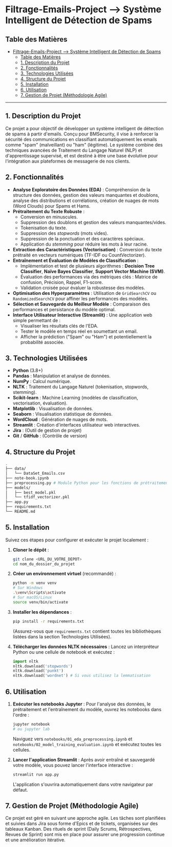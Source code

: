 # Filtrage-Emails-Project -->  Système Intelligent de Détection de Spams

## Table des Matières

- [Filtrage-Emails-Project --\>  Système Intelligent de Détection de Spams](#filtrage-emails-project-----système-intelligent-de-détection-de-spams)
  - [Table des Matières](#table-des-matières)
  - [1. Description du Projet](#1-description-du-projet)
  - [2. Fonctionnalités](#2-fonctionnalités)
  - [3. Technologies Utilisées](#3-technologies-utilisées)
  - [4. Structure du Projet](#4-structure-du-projet)
  - [5. Installation](#5-installation)
  - [6. Utilisation](#6-utilisation)
  - [7. Gestion de Projet (Méthodologie Agile)](#7-gestion-de-projet-méthodologie-agile)

---

## 1. Description du Projet

Ce projet a pour objectif de développer un système intelligent de détection de spams à partir d'emails. Conçu pour BMSecurity, il vise à renforcer la sécurité des communications en classifiant automatiquement les emails comme "spam" (malveillant) ou "ham" (légitime). Le système combine des techniques avancées de Traitement du Langage Naturel (NLP) et d'apprentissage supervisé, et est destiné à être une base évolutive pour l'intégration aux plateformes de messagerie de nos clients.

## 2. Fonctionnalités

* **Analyse Exploratoire des Données (EDA)** : Compréhension de la structure des données, gestion des valeurs manquantes et doublons, analyse des distributions et corrélations, création de nuages de mots (Word Clouds) pour Spams et Hams.
* **Prétraitement du Texte Robuste** :
    * Conversion en minuscules.
    * Suppression des doublons et gestion des valeurs manquantes/vides.
    * Tokenisation du texte.
    * Suppression des *stopwords* (mots vides).
    * Suppression de la ponctuation et des caractères spéciaux.
    * Application du *stemming* pour réduire les mots à leur racine.
* **Extraction des Caractéristiques (Vectorisation)** : Conversion du texte prétraité en vecteurs numériques (TF-IDF ou CountVectorizer).
* **Entraînement et Évaluation de Modèles de Classification** :
    * Implémentation et test de plusieurs algorithmes : **Decision Tree Classifier**, **Naïve Bayes Classifier**, **Support Vector Machine (SVM)**.
    * Évaluation des performances via des métriques clés : Matrice de confusion, Précision, Rappel, F1-score.
    * Validation croisée pour évaluer la robustesse des modèles.
* **Optimisation des Hyperparamètres** : Utilisation de `GridSearchCV` ou `RandomizedSearchCV` pour affiner les performances des modèles.
* **Sélection et Sauvegarde du Meilleur Modèle** : Comparaison des performances et persistance du modèle optimal.
* **Interface Utilisateur Interactive (Streamlit)** : Une application web simple permettant de :
    * Visualiser les résultats clés de l'EDA.
    * Tester le modèle en temps réel en soumettant un email.
    * Afficher la prédiction ("Spam" ou "Ham") et potentiellement la probabilité associée.

## 3. Technologies Utilisées

* **Python** (3.8+)
* **Pandas** : Manipulation et analyse de données.
* **NumPy** : Calcul numérique.
* **NLTK** : Traitement du Langage Naturel (tokenisation, stopwords, stemming).
* **Scikit-learn** : Machine Learning (modèles de classification, vectorisation, évaluation).
* **Matplotlib** : Visualisation de données.
* **Seaborn** : Visualisation statistique de données.
* **WordCloud** : Génération de nuages de mots.
* **Streamlit** : Création d'interfaces utilisateur web interactives.
* **Jira** : (Outil de gestion de projet)
* **Git** / **GitHub** : (Contrôle de version)

## 4. Structure du Projet

```bash
.
├── data/
│   └── DataSet_Emails.csv
├── note-book.ipynb
├── preprocessing.py # Module Python pour les fonctions de prétraitement réutilisables
├── models/
│   ├── best_model.pkl
│   └── tfidf_vectorizer.pkl
├── app.py
├── requirements.txt
└── README.md
```
## 5. Installation

Suivez ces étapes pour configurer et exécuter le projet localement :

1.  **Cloner le dépôt** :
    ```bash
    git clone <URL_DU_VOTRE_DEPOT>
    cd nom_du_dossier_du_projet
    ```

2.  **Créer un environnement virtuel** (recommandé) :
    ```bash
    python -m venv venv
    # Sur Windows
    .\venv\Scripts\activate
    # Sur macOS/Linux
    source venv/bin/activate
    ```

3.  **Installer les dépendances** :
    ```bash
    pip install -r requirements.txt
    ```
    (Assurez-vous que `requirements.txt` contient toutes les bibliothèques listées dans la section Technologies Utilisées).

4.  **Télécharger les données NLTK nécessaires** :
    Lancez un interpréteur Python ou une cellule de notebook et exécutez :
    ```python
    import nltk
    nltk.download('stopwords')
    nltk.download('punkt')
    nltk.download('wordnet') # Si vous utilisez la lemmatisation
    ```

## 6. Utilisation

1.  **Exécuter les notebooks Jupyter** :
    Pour l'analyse des données, le prétraitement et l'entraînement du modèle, ouvrez les notebooks dans l'ordre :
    ```bash
    jupyter notebook
    # ou jupyter lab
    ```
    Naviguez vers `notebooks/01_eda_preprocessing.ipynb` et `notebooks/02_model_training_evaluation.ipynb` et exécutez toutes les cellules.

2.  **Lancer l'application Streamlit** :
    Après avoir entraîné et sauvegardé votre modèle, vous pouvez lancer l'interface interactive :
    ```bash
    streamlit run app.py
    ```
    L'application s'ouvrira automatiquement dans votre navigateur par défaut.

## 7. Gestion de Projet (Méthodologie Agile)

Ce projet est géré en suivant une approche agile. Les tâches sont planifiées et suivies dans Jira sous forme d'Epics et de tickets, organisées sur des tableaux Kanban. Des rituels de sprint (Daily Scrums, Rétrospectives, Revues de Sprint) sont mis en place pour assurer une progression continue et une amélioration itérative.
